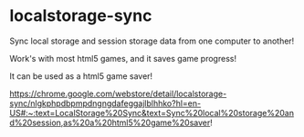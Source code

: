# localstorage-sync
Sync local storage and session storage data from one computer to another!

Work's with most html5 games, and it saves game progress!

It can be used as a html5 game saver!

https://chrome.google.com/webstore/detail/localstorage-sync/nlgkphpdbpmpdngngdafeggajlblhhko?hl=en-US#:~:text=LocalStorage%20Sync&text=Sync%20local%20storage%20and%20session,as%20a%20html5%20game%20saver!
